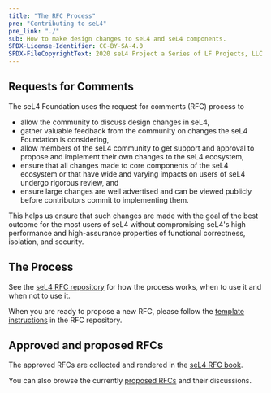 ```yaml
---
title: "The RFC Process"
pre: "Contributing to seL4"
pre_link: "./"
sub: How to make design changes to seL4 and seL4 components.
SPDX-License-Identifier: CC-BY-SA-4.0
SPDX-FileCopyrightText: 2020 seL4 Project a Series of LF Projects, LLC.
---
```


<!-- FIXME: include more info from the RFC repo here -->

## Requests for Comments

The seL4 Foundation uses the request for comments (RFC) process to

- allow the community to discuss design changes in seL4,
- gather valuable feedback from the community on changes the seL4 Foundation is
  considering,
- allow members of the seL4 community to get support and approval to propose and
  implement their own changes to the seL4 ecosystem,
- ensure that all changes made to core components of the seL4 ecosystem or that
  have wide and varying impacts on users of seL4 undergo rigorous review, and
- ensure large changes are well advertised and can be viewed publicly before
  contributors commit to implementing them.

This helps us ensure that such changes are made with the goal of the best
outcome for the most users of seL4 without compromising seL4's high performance
and high-assurance properties of functional correctness, isolation, and
security.

## The Process

See the [seL4 RFC repository] for how the process works, when to use it and when
not to use it.

When you are ready to propose a new RFC, please follow the [template
instructions] in the RFC repository.

## Approved and proposed RFCs

The approved RFCs are collected and rendered in the [seL4 RFC book].

You can also browse the currently [proposed RFCs] and their discussions.

[seL4 RFC repository]: https://github.com/seL4/rfcs/
[template instructions]: https://github.com/seL4/rfcs/blob/main/0000-template.md?plain=1
[seL4 RFC book]: https://sel4.github.io/rfcs/
[proposed RFCs]: https://github.com/seL4/rfcs/pulls?q=is%3Aopen+is%3Apr+-label%3Anot-rfc+
